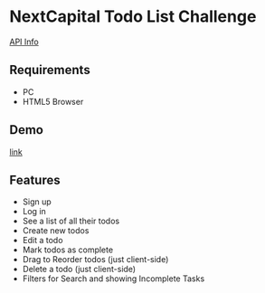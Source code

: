 # NextCapital Todo List Challenge
[API Info](https://github.com/clarkr/nextcapital-todo)

## Requirements
- PC
- HTML5 Browser

## Demo
[link](http://todo.ignitorlabs.com)

## Features

* Sign up
* Log in
* See a list of all their todos
* Create new todos
* Edit a todo
* Mark todos as complete
* Drag to Reorder todos (just client-side)
* Delete a todo (just client-side)
* Filters for Search and showing Incomplete Tasks
